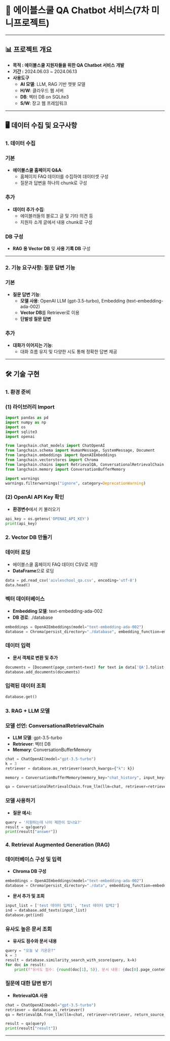 # 🌟 에이블스쿨 QA Chatbot 서비스(7차 미니프로젝트)

---

## **📊 프로젝트 개요**

- **목적 :  에이블스쿨 지원자들을 위한 QA Chatbot 서비스** **개발**
- **기간 :** 2024.06.03 ~ 2024.06.13
- **사용도구**
    - **AI 모델**: LLM, RAG 기반 챗봇 모델
    - **H/W**: 클라우드 웹 서버
    - **DB**: 벡터 DB on SQLite3
    - **S/W**: 장고 웹 프레임워크

---

## 🖥 데이터 수집 및 요구사항

### 1. 데이터 수집

### 기본

- **에이블스쿨 홈페이지 Q&A**:
    - 홈페이지 FAQ 데이터를 수집하여 데이터셋 구성
    - 질문과 답변을 하나의 chunk로 구성

### 추가

- **데이터 추가 수집**:
    - 에이블러들의 블로그 글 및 기타 의견 등
    - 지원자 소개 글에서 내용 chunk로 구성

### DB 구성

- **RAG 용 Vector DB** 및 **사용 기록 DB** 구성

---

### 2. 기능 요구사항: 질문 답변 기능

### 기본

- **질문 답변 기능**:
    - **모델 사용**: OpenAI LLM (gpt-3.5-turbo), Embedding (text-embedding-ada-002)
    - **Vector DB**를 Retriever로 이용
    - **단발성 질문 답변**

### 추가

- **대화가 이어지는 기능**:
    - 대화 흐름 유지 및 다양한 시도 통해 정확한 답변 제공

---

## 🛠️ **기술 구현**

### 1. 환경 준비

### (1) 라이브러리 Import

```python
import pandas as pd
import numpy as np
import os
import sqlite3
import openai

from langchain.chat_models import ChatOpenAI
from langchain.schema import HumanMessage, SystemMessage, Document
from langchain.embeddings import OpenAIEmbeddings
from langchain.vectorstores import Chroma
from langchain.chains import RetrievalQA, ConversationalRetrievalChain
from langchain.memory import ConversationBufferMemory

import warnings
warnings.filterwarnings("ignore", category=DeprecationWarning)

```

### (2) OpenAI API Key 확인

- **환경변수**에서 키 불러오기

```python
api_key = os.getenv('OPENAI_API_KEY')
print(api_key)
```

### 2. Vector DB 만들기

### 데이터 로딩

- 에이블스쿨 홈페이지 FAQ 데이터 CSV로 저장
- **DataFrame**으로 로딩

```python
data = pd.read_csv('aivleschool_qa.csv', encoding='utf-8')
data.head()
```

### 벡터 데이터베이스

- **Embedding 모델**: text-embedding-ada-002
- **DB 경로**: ./database

```python
embeddings = OpenAIEmbeddings(model="text-embedding-ada-002")
database = Chroma(persist_directory="./database", embedding_function=embeddings)
```

### 데이터 입력

- **문서 객체로 변환 및 추가**

```python
documents = [Document(page_content=text) for text in data['QA'].tolist()]
database.add_documents(documents)
```

### 입력된 데이터 조회

```python
database.get()
```

### 3. RAG + LLM 모델

### 모델 선언: ConversationalRetrievalChain

- **LLM 모델**: gpt-3.5-turbo
- **Retriever**: 벡터 DB
- **Memory**: ConversationBufferMemory

```python
chat = ChatOpenAI(model="gpt-3.5-turbo")
k = 3
retriever = database.as_retriever(search_kwargs={"k": k})

memory = ConversationBufferMemory(memory_key="chat_history", input_key="question", output_key="answer", return_messages=True)

qa = ConversationalRetrievalChain.from_llm(llm=chat, retriever=retriever, memory=memory, return_source_documents=True, output_key="answer")
```

### 모델 사용하기

- **질문 예시:**

```python
query = '지원하는데 나이 제한이 있나요?'
result = qa(query)
print(result["answer"])
```

### 4. Retrieval Augmented Generation (RAG)

### 데이터베이스 구성 및 입력

- **Chroma DB 구성**

```python
embeddings = OpenAIEmbeddings(model="text-embedding-ada-002")
database = Chroma(persist_directory="./data", embedding_function=embeddings)
```

- **문서 추가 및 조회**

```python
input_list = ['test 데이터 입력1', 'test 데이터 입력2']
ind = database.add_texts(input_list)
database.get(ind)
```

### 유사도 높은 문서 조회

- **유사도 점수와 문서 내용**

```python
query = "오늘 낮 기온은?"
k = 3
result = database.similarity_search_with_score(query, k=k)
for doc in result:
    print(f"유사도 점수: {round(doc[1], 5)}, 문서 내용: {doc[0].page_content}")
```

### 질문에 대한 답변 받기

- **RetrievalQA 사용**

```python
chat = ChatOpenAI(model="gpt-3.5-turbo")
retriever = database.as_retriever()
qa = RetrievalQA.from_llm(llm=chat, retriever=retriever, return_source_documents=True)

result = qa(query)
print(result["result"])
```

---
